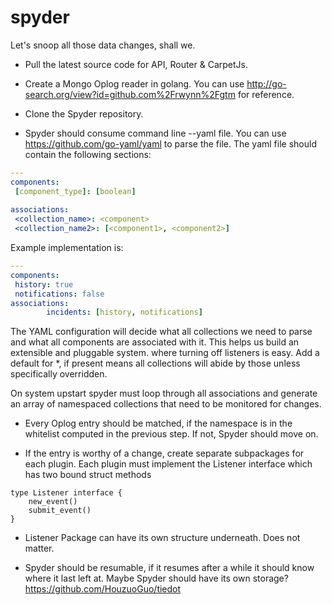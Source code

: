 # spyder
Let's snoop all those data changes, shall we.

* Pull the latest source code for API, Router & CarpetJs.

* Create a Mongo Oplog reader in golang. You can use http://go-search.org/view?id=github.com%2Frwynn%2Fgtm for reference.

* Clone the Spyder repository.

* Spyder should consume command line --yaml file. You can use https://github.com/go-yaml/yaml to parse the file. The yaml file should contain the following sections:

```yaml
---
components:
 [component_type]: [boolean]
 
associations:
 <collection_name>: <component>
 <collection_name2>: [<component1>, <component2>]
```

Example implementation is:

```yaml
---
components:
 history: true
 notifications: false
associations:
        incidents: [history, notifications]
```

The YAML configuration will decide what all collections we need to parse and what all components are associated with it. This helps us build an extensible and pluggable system. where turning off listeners is easy. Add a default for *, if present means all collections will abide by those unless specifically overridden.

On system upstart spyder must loop through all associations and generate an array of namespaced collections that need to be monitored for changes.

* Every Oplog entry should be matched, if the namespace is in the whitelist computed in the previous step. If not, Spyder should move on.

* If the entry is worthy of a change, create separate subpackages for each plugin. Each plugin must implement the Listener interface which has two bound struct methods

```
type Listener interface {
    new_event()
    submit_event()
}
```

* Listener Package can have its own structure underneath. Does not matter.

* Spyder should be resumable, if it resumes after a while it should know where it last left at. Maybe Spyder should have its own storage? https://github.com/HouzuoGuo/tiedot
